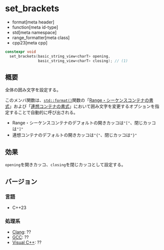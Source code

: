# set_brackets
* format[meta header]
* function[meta id-type]
* std[meta namespace]
* range_formatter[meta class]
* cpp23[meta cpp]

```cpp
constexpr void
  set_brackets(basic_string_view<charT> opening,
               basic_string_view<charT> closing); // (1)
```

## 概要
全体の囲み文字を設定する。

このメンバ関数は、[`std::format()`](/reference/format/format.md)関数の「[Range・シーケンスコンテナの書式](/reference/format/format.md#range-format-options)」および「[連想コンテナの書式](/reference/format/format.md#assoc-format-options)」において囲み文字を変更するオプションを指定することで自動的に呼び出される。

- Range・シーケンスコンテナのデフォルトの開きカッコは`"["`、閉じカッコは`"]"`
- 連想コンテナのデフォルトの開きカッコは`"{"`、閉じカッコは`"}"`


## 効果
`opening`を開きカッコ、`closing`を閉じカッコとして設定する。


## バージョン
### 言語
- C++23

### 処理系
- [Clang](/implementation.md#clang): ??
- [GCC](/implementation.md#gcc): ??
- [Visual C++](/implementation.md#visual_cpp): ??
